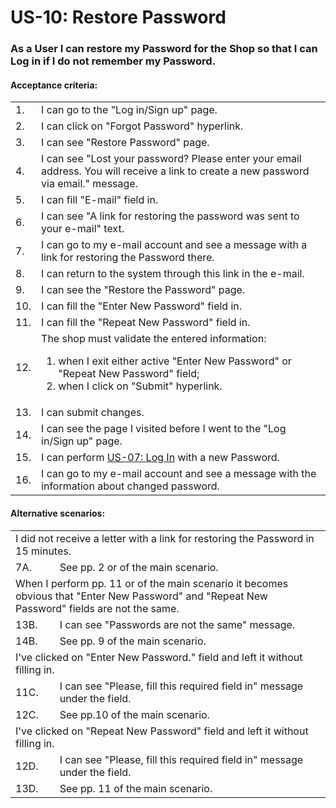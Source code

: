 # US-10: Restore Password

### As a User I can restore my Password for the Shop so that I can Log in if I do not remember my Password. 

#### **Acceptance criteria:**

<table>
    <tr>
        <td>1.</td>
        <td>I can go to the "Log in/Sign up" page.</td>
    </tr>
    <tr>
        <td>2.</td>
        <td>I can click on "Forgot Password" hyperlink.</td>
    </tr>
    <tr>
        <td>3.</td>
        <td>I can see "Restore Password" page.</td>
    </tr>
    <tr>
        <td>4.</td>
        <td>I can see "Lost your password? Please enter your email address. You will receive a link to create a new password via email." message.</td>
    </tr>
    <tr>
        <td>5.</td>
        <td>I can fill "E-mail" field in.</td>
    </tr>
    <tr>
        <td>6.</td>
        <td>I can see "A link for restoring the password was sent to your e-mail" text.</td>
    </tr>
    <tr>
        <td>7.</td>
        <td>I can go to my e-mail account and see a message with a link for restoring the Password there.</td>
    </tr>
    <tr>
        <td>8.</td>
        <td>I can return to the system through this link in the e-mail.</td>
    </tr>
    <tr>
        <td>9.</td>
        <td>I can see the "Restore the Password" page.</td>
    </tr>
    <tr>
        <td>10.</td>
        <td>I can fill the "Enter New Password" field in.</td>
    </tr>
    <tr>
        <td>11.</td>
        <td>I can fill the "Repeat New Password" field in.</td>
    </tr>
    <tr>
        <td>12.</td>
        <td>The shop must validate the entered information:
            <ol>
                <li>when I exit either active "Enter New Password" or  "Repeat New Password" field;</li>
                <li>when I click on "Submit" hyperlink.</li>
            </ol></td>
    </tr>
    <tr>
        <td>13.</td>
        <td>I can submit changes.</td>
    </tr>
    <tr>
        <td>14.</td>
        <td>I can see the page I visited before I went to the "Log in/Sign up" page.</td>
    </tr>
    <tr>
        <td>15.</td>
        <td>I can perform <a href="US07-LogIn.md"> US-07: Log In</a> with a new Password.</td>
    </tr>
    <tr>
        <td>16.</td>
        <td>I can go to my e-mail account and see a message with the information about changed password.</td>
    </tr>
</table>

#### **Alternative scenarios:**

<table>
    <tr>
        <td colspan="2">I did not receive a letter with a link for restoring the Password in 15 minutes.</td>
    </tr>
    <tr>
        <td>7A.</td>
        <td> See pp. 2 or of the main scenario.</td>
    </tr>
    <tr>
        <td colspan="2">When I perform pp. 11 or of the main scenario it becomes obvious that "Enter New Password" and "Repeat New Password" fields are not the same.</td>
    </tr>
    <tr>
        <td>13B.</td>
        <td>I can see "Passwords are not the same" message.</td>
    </tr>
    <tr>
        <td>14B.</td>
        <td>See pp. 9 of the main scenario.</td>
    </tr>
    <tr>
        <td colspan="2"> I've clicked on "Enter New Password." field and left it without filling in. </td>
    </tr>
    <tr>
        <td>11C.</td>
        <td> I can see "Please, fill this required field in" message under the field.</td>
    </tr>
    <tr>
        <td>12C.</td>
        <td>See pp.10 of the main scenario.</td>
    </tr>
       <tr>
        <td colspan="2"> I've clicked on "Repeat New Password" field and left it without filling in. </td>
    </tr>
    <tr>
        <td>12D.</td>
        <td> I can see "Please, fill this required field in" message under the field.</td>
    </tr>
    <tr>
        <td>13D.</td>
        <td>See pp. 11 of the main scenario.</td>
    </tr>
</table>